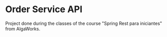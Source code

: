 # Order Service API

Project done during the classes of the course "Spring Rest para iniciantes" from AlgaWorks.
